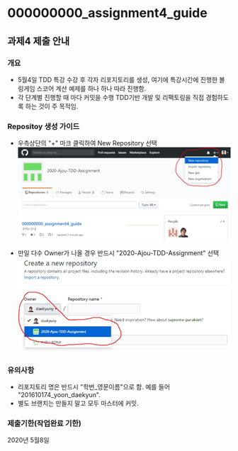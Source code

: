 # 000000000_assignment4_guide
## 과제4 제출 안내

### 개요
* 5월4일 TDD 특강 수강 후 각자 리포지토리를 생성, 여기에 특강시간에 진행한 볼링게임 스코어 계산 예제를 하나 하나 따라 진행함.
* 각 단계별 진행할 때 마다 커밋을 수행 TDD기반 개발 및 리팩토링을 직접 경험하도록 하는 것이 주 목적임.

### Repositoy 생성 가이드
* 우측상단의 "+" 마크 클릭하여 New Repository 선택
![](./repo_create1.jpg)

* 만일 다수 Owner가 나올 경우 반드시 "2020-Ajou-TDD-Assignment" 선택
![](./repo_create2.jpg)

### 유의사항
* 리포지토리 명은 반드시 "학번_영문이름"으로 함.
예를 들어 "201610174_yoon_daekyun".
* 별도 브랜치는 만들지 말고 모두 마스터에 커밋.

### 제출기한(작업완료 기한)
2020년 5월8일
